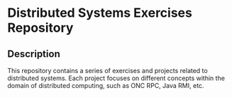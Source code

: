 # Distributed Systems Exercises Repository
## Description
This repository contains a series of exercises and projects related to distributed systems. Each project focuses on different concepts within the domain of distributed computing, such as ONC RPC, Java RMI, etc.

